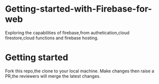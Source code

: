 # Getting-started-with-Firebase-for-web
Exploring the capabilities of firebase,from authetication,cloud firestore,cloud functions and firebase hosting.

# Getting started
Fork this repo,the clone to your local machine. Make changes then raise a PR,the reviewers will merge the latest changes.
